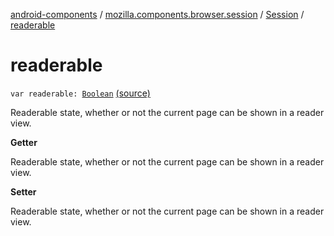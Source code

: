 [android-components](../../index.md) / [mozilla.components.browser.session](../index.md) / [Session](index.md) / [readerable](./readerable.md)

# readerable

`var readerable: `[`Boolean`](https://kotlinlang.org/api/latest/jvm/stdlib/kotlin/-boolean/index.html) [(source)](https://github.com/mozilla-mobile/android-components/blob/master/components/browser/session/src/main/java/mozilla/components/browser/session/Session.kt#L461)

Readerable state, whether or not the current page can be shown in a reader view.

**Getter**

Readerable state, whether or not the current page can be shown in a reader view.

**Setter**

Readerable state, whether or not the current page can be shown in a reader view.

